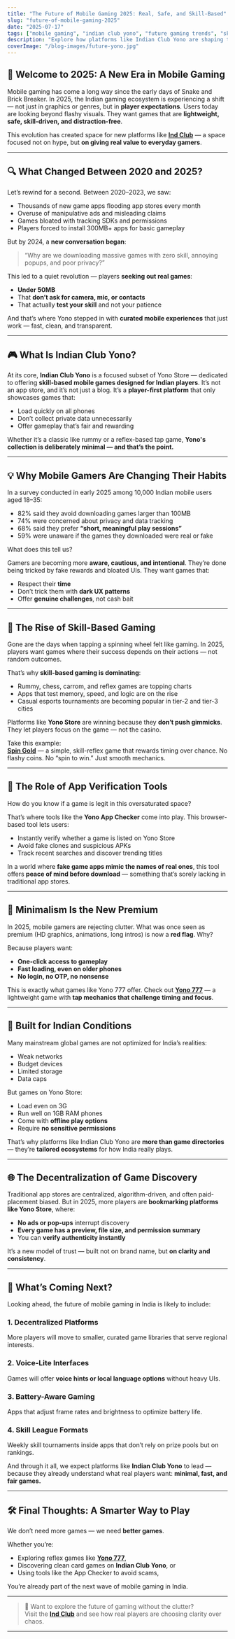 ```yaml
---
title: "The Future of Mobile Gaming 2025: Real, Safe, and Skill-Based"
slug: "future-of-mobile-gaming-2025"
date: "2025-07-17"
tags: ["mobile gaming", "indian club yono", "future gaming trends", "skill games", "safe apps", "yono store"]
description: "Explore how platforms like Indian Club Yono are shaping the future of mobile gaming in 2025 — where safety, skill, and simplicity take center stage. Discover the evolution of games in India and what real players want next."
coverImage: "/blog-images/future-yono.jpg"
---
```


## 🚀 Welcome to 2025: A New Era in Mobile Gaming

Mobile gaming has come a long way since the early days of Snake and Brick Breaker. In 2025, the Indian gaming ecosystem is experiencing a shift — not just in graphics or genres, but in **player expectations**. Users today are looking beyond flashy visuals. They want games that are **lightweight, safe, skill-driven, and distraction-free**.

This evolution has created space for new platforms like **[Ind Club](https://yonostore.app/ind-club)** — a space focused not on hype, but **on giving real value to everyday gamers**.

---

## 🔍 What Changed Between 2020 and 2025?

Let’s rewind for a second. Between 2020–2023, we saw:

- Thousands of new game apps flooding app stores every month
- Overuse of manipulative ads and misleading claims
- Games bloated with tracking SDKs and permissions
- Players forced to install 300MB+ apps for basic gameplay

But by 2024, a **new conversation began**:  
> “Why are we downloading massive games with zero skill, annoying popups, and poor privacy?”

This led to a quiet revolution — players **seeking out real games**:  
- **Under 50MB**  
- That **don’t ask for camera, mic, or contacts**  
- That actually **test your skill** and not your patience

And that’s where Yono stepped in with **curated mobile experiences** that just work — fast, clean, and transparent.

---

## 🎮 What Is Indian Club Yono?

At its core, **Indian Club Yono** is a focused subset of Yono Store — dedicated to offering **skill-based mobile games designed for Indian players**. It’s not an app store, and it’s not just a blog. It’s a **player-first platform** that only showcases games that:

- Load quickly on all phones
- Don’t collect private data unnecessarily
- Offer gameplay that’s fair and rewarding

Whether it’s a classic like rummy or a reflex-based tap game, **Yono's collection is deliberately minimal — and that’s the point.**

---

## 💡 Why Mobile Gamers Are Changing Their Habits

In a survey conducted in early 2025 among 10,000 Indian mobile users aged 18–35:

- 82% said they avoid downloading games larger than 100MB
- 74% were concerned about privacy and data tracking
- 68% said they prefer **“short, meaningful play sessions”**
- 59% were unaware if the games they downloaded were real or fake

What does this tell us?

Gamers are becoming more **aware, cautious, and intentional**. They’re done being tricked by fake rewards and bloated UIs. They want games that:

- Respect their **time**
- Don’t trick them with **dark UX patterns**
- Offer **genuine challenges**, not cash bait

---

## 🧠 The Rise of Skill-Based Gaming

Gone are the days when tapping a spinning wheel felt like gaming. In 2025, players want games where their success depends on their actions — not random outcomes.

That’s why **skill-based gaming is dominating**:

- Rummy, chess, carrom, and reflex games are topping charts
- Apps that test memory, speed, and logic are on the rise
- Casual esports tournaments are becoming popular in tier-2 and tier-3 cities

Platforms like **Yono Store** are winning because they **don’t push gimmicks**. They let players focus on the game — not the casino.

Take this example:  
**[Spin Gold](https://yonostore.app/spin-gold)** — a simple, skill-reflex game that rewards timing over chance. No flashy coins. No “spin to win.” Just smooth mechanics.

---

## 🧩 The Role of App Verification Tools

How do you know if a game is legit in this oversaturated space?

That’s where tools like the **Yono App Checker** come into play. This browser-based tool lets users:

- Instantly verify whether a game is listed on Yono Store
- Avoid fake clones and suspicious APKs
- Track recent searches and discover trending titles

In a world where **fake game apps mimic the names of real ones**, this tool offers **peace of mind before download** — something that’s sorely lacking in traditional app stores.

---

## 📱 Minimalism Is the New Premium

In 2025, mobile gamers are rejecting clutter. What was once seen as premium (HD graphics, animations, long intros) is now a **red flag**. Why?

Because players want:
- **One-click access to gameplay**
- **Fast loading, even on older phones**
- **No login, no OTP, no nonsense**

This is exactly what games like Yono 777 offer. Check out **[Yono 777](https://yonostore.app/yono-777)** — a lightweight game with **tap mechanics that challenge timing and focus**.

---


## 🌱 Built for Indian Conditions

Many mainstream global games are not optimized for India’s realities:

- Weak networks
- Budget devices
- Limited storage
- Data caps

But games on Yono Store:
- Load even on 3G
- Run well on 1GB RAM phones
- Come with **offline play options**
- Require **no sensitive permissions**

That’s why platforms like Indian Club Yono are **more than game directories** — they’re **tailored ecosystems** for how India really plays.

---

## 🌐 The Decentralization of Game Discovery

Traditional app stores are centralized, algorithm-driven, and often paid-placement biased. But in 2025, more players are **bookmarking platforms like Yono Store**, where:

- **No ads or pop-ups** interrupt discovery
- **Every game has a preview, file size, and permission summary**
- You can **verify authenticity instantly**

It’s a new model of trust — built not on brand name, but **on clarity and consistency**.

---

## 🔮 What’s Coming Next?

Looking ahead, the future of mobile gaming in India is likely to include:

### 1. **Decentralized Platforms**
More players will move to smaller, curated game libraries that serve regional interests.

### 2. **Voice-Lite Interfaces**
Games will offer **voice hints or local language options** without heavy UIs.

### 3. **Battery-Aware Gaming**
Apps that adjust frame rates and brightness to optimize battery life.

### 4. **Skill League Formats**
Weekly skill tournaments inside apps that don’t rely on prize pools but on rankings.

And through it all, we expect platforms like **Indian Club Yono** to lead — because they already understand what real players want: **minimal, fast, and fair games.**

---

## 🛠 Final Thoughts: A Smarter Way to Play

We don’t need more games — we need **better games**.

Whether you’re:
- Exploring reflex games like **[Yono 777](https://yonostore.app/yono-777)**,
- Discovering clean card games on **Indian Club Yono**, or
- Using tools like the App Checker to avoid scams,

You’re already part of the next wave of mobile gaming in India.

---

> 📌 Want to explore the future of gaming without the clutter?  
Visit the **[Ind Club](https://yonostore.app/ind-club)** and see how real players are choosing clarity over chaos.

---

